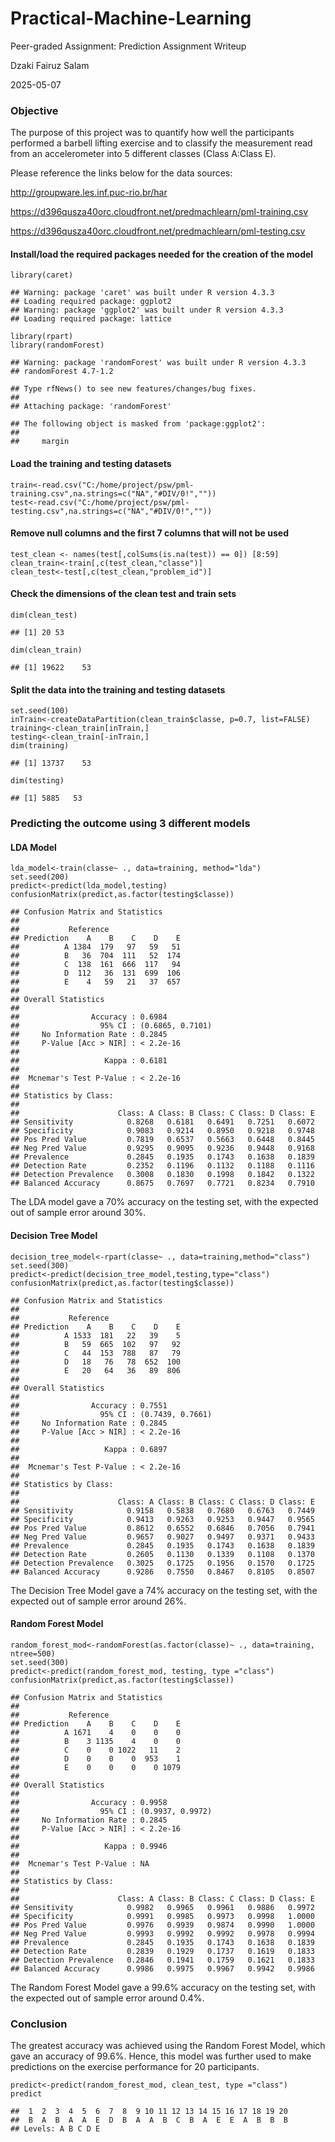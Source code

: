 # Practical-Machine-Learning
Peer-graded Assignment: Prediction Assignment Writeup

Dzaki Fairuz Salam

2025-05-07

### Objective

The purpose of this project was to quantify how well the participants
performed a barbell lifting exercise and to classify the measurement
read from an accelerometer into 5 different classes (Class A:Class E).

Please reference the links below for the data sources:

<http://groupware.les.inf.puc-rio.br/har>

<https://d396qusza40orc.cloudfront.net/predmachlearn/pml-training.csv>

<https://d396qusza40orc.cloudfront.net/predmachlearn/pml-testing.csv>

#### Install/load the required packages needed for the creation of the model
    library(caret)
    
    ## Warning: package 'caret' was built under R version 4.3.3    
    ## Loading required package: ggplot2    
    ## Warning: package 'ggplot2' was built under R version 4.3.3    
    ## Loading required package: lattice
  
    library(rpart)
    library(randomForest)
    
    ## Warning: package 'randomForest' was built under R version 4.3.3    
    ## randomForest 4.7-1.2
    
    ## Type rfNews() to see new features/changes/bug fixes.    
    ## 
    ## Attaching package: 'randomForest'
    
    ## The following object is masked from 'package:ggplot2':    
    ## 
    ##     margin
    
#### Load the training and testing datasets
    train<-read.csv("C:/home/project/psw/pml-training.csv",na.strings=c("NA","#DIV/0!",""))
    test<-read.csv("C:/home/project/psw/pml-testing.csv",na.strings=c("NA","#DIV/0!",""))

#### Remove null columns and the first 7 columns that will not be used
    test_clean <- names(test[,colSums(is.na(test)) == 0]) [8:59]
    clean_train<-train[,c(test_clean,"classe")]
    clean_test<-test[,c(test_clean,"problem_id")]

#### Check the dimensions of the clean test and train sets
    dim(clean_test)
    
    ## [1] 20 53
    
    dim(clean_train)
    
    ## [1] 19622    53

#### Split the data into the training and testing datasets
    set.seed(100)
    inTrain<-createDataPartition(clean_train$classe, p=0.7, list=FALSE)
    training<-clean_train[inTrain,]
    testing<-clean_train[-inTrain,]
    dim(training)
    
    ## [1] 13737    53
    
    dim(testing)
    
    ## [1] 5885   53

### Predicting the outcome using 3 different models
#### LDA Model
    lda_model<-train(classe~ ., data=training, method="lda")
    set.seed(200)
    predict<-predict(lda_model,testing)
    confusionMatrix(predict,as.factor(testing$classe))

    ## Confusion Matrix and Statistics
    ## 
    ##           Reference
    ## Prediction    A    B    C    D    E
    ##          A 1384  179   97   59   51
    ##          B   36  704  111   52  174
    ##          C  138  161  666  117   94
    ##          D  112   36  131  699  106
    ##          E    4   59   21   37  657
    ## 
    ## Overall Statistics
    ##                                           
    ##                Accuracy : 0.6984          
    ##                  95% CI : (0.6865, 0.7101)
    ##     No Information Rate : 0.2845          
    ##     P-Value [Acc > NIR] : < 2.2e-16       
    ##                                           
    ##                   Kappa : 0.6181          
    ##                                           
    ##  Mcnemar's Test P-Value : < 2.2e-16       
    ## 
    ## Statistics by Class:
    ## 
    ##                      Class: A Class: B Class: C Class: D Class: E
    ## Sensitivity            0.8268   0.6181   0.6491   0.7251   0.6072
    ## Specificity            0.9083   0.9214   0.8950   0.9218   0.9748
    ## Pos Pred Value         0.7819   0.6537   0.5663   0.6448   0.8445
    ## Neg Pred Value         0.9295   0.9095   0.9236   0.9448   0.9168
    ## Prevalence             0.2845   0.1935   0.1743   0.1638   0.1839
    ## Detection Rate         0.2352   0.1196   0.1132   0.1188   0.1116
    ## Detection Prevalence   0.3008   0.1830   0.1998   0.1842   0.1322
    ## Balanced Accuracy      0.8675   0.7697   0.7721   0.8234   0.7910
The LDA model gave a 70% accuracy on the testing set, with the expected out of sample error around 30%.

#### Decision Tree Model
    decision_tree_model<-rpart(classe~ ., data=training,method="class")
    set.seed(300)
    predict<-predict(decision_tree_model,testing,type="class")
    confusionMatrix(predict,as.factor(testing$classe))
    
    ## Confusion Matrix and Statistics
    ## 
    ##           Reference
    ## Prediction    A    B    C    D    E
    ##          A 1533  181   22   39    5
    ##          B   59  665  102   97   92
    ##          C   44  153  788   87   79
    ##          D   18   76   78  652  100
    ##          E   20   64   36   89  806
    ## 
    ## Overall Statistics
    ##                                           
    ##                Accuracy : 0.7551          
    ##                  95% CI : (0.7439, 0.7661)
    ##     No Information Rate : 0.2845          
    ##     P-Value [Acc > NIR] : < 2.2e-16       
    ##                                           
    ##                   Kappa : 0.6897          
    ##                                           
    ##  Mcnemar's Test P-Value : < 2.2e-16       
    ## 
    ## Statistics by Class:
    ## 
    ##                      Class: A Class: B Class: C Class: D Class: E
    ## Sensitivity            0.9158   0.5838   0.7680   0.6763   0.7449
    ## Specificity            0.9413   0.9263   0.9253   0.9447   0.9565
    ## Pos Pred Value         0.8612   0.6552   0.6846   0.7056   0.7941
    ## Neg Pred Value         0.9657   0.9027   0.9497   0.9371   0.9433
    ## Prevalence             0.2845   0.1935   0.1743   0.1638   0.1839
    ## Detection Rate         0.2605   0.1130   0.1339   0.1108   0.1370
    ## Detection Prevalence   0.3025   0.1725   0.1956   0.1570   0.1725
    ## Balanced Accuracy      0.9286   0.7550   0.8467   0.8105   0.8507
The Decision Tree Model gave a 74% accuracy on the testing set, with the expected out of sample error around 26%.

#### Random Forest Model
    random_forest_mod<-randomForest(as.factor(classe)~ ., data=training, ntree=500)
    set.seed(300)
    predict<-predict(random_forest_mod, testing, type ="class")
    confusionMatrix(predict,as.factor(testing$classe))
    
    ## Confusion Matrix and Statistics
    ## 
    ##           Reference
    ## Prediction    A    B    C    D    E
    ##          A 1671    4    0    0    0
    ##          B    3 1135    4    0    0
    ##          C    0    0 1022   11    2
    ##          D    0    0    0  953    1
    ##          E    0    0    0    0 1079
    ## 
    ## Overall Statistics
    ##                                           
    ##                Accuracy : 0.9958          
    ##                  95% CI : (0.9937, 0.9972)
    ##     No Information Rate : 0.2845          
    ##     P-Value [Acc > NIR] : < 2.2e-16       
    ##                                           
    ##                   Kappa : 0.9946          
    ##                                           
    ##  Mcnemar's Test P-Value : NA              
    ## 
    ## Statistics by Class:
    ## 
    ##                      Class: A Class: B Class: C Class: D Class: E
    ## Sensitivity            0.9982   0.9965   0.9961   0.9886   0.9972
    ## Specificity            0.9991   0.9985   0.9973   0.9998   1.0000
    ## Pos Pred Value         0.9976   0.9939   0.9874   0.9990   1.0000
    ## Neg Pred Value         0.9993   0.9992   0.9992   0.9978   0.9994
    ## Prevalence             0.2845   0.1935   0.1743   0.1638   0.1839
    ## Detection Rate         0.2839   0.1929   0.1737   0.1619   0.1833
    ## Detection Prevalence   0.2846   0.1941   0.1759   0.1621   0.1833
    ## Balanced Accuracy      0.9986   0.9975   0.9967   0.9942   0.9986
The Random Forest Model gave a 99.6% accuracy on the testing set, with the expected out of sample error around 0.4%.

### Conclusion
The greatest accuracy was achieved using the Random Forest Model, which gave an accuracy of 99.6%. Hence, this model was further used to make predictions on the exercise performance for 20 participants.

    predict<-predict(random_forest_mod, clean_test, type ="class")
    predict
    
    ##  1  2  3  4  5  6  7  8  9 10 11 12 13 14 15 16 17 18 19 20 
    ##  B  A  B  A  A  E  D  B  A  A  B  C  B  A  E  E  A  B  B  B 
    ## Levels: A B C D E
